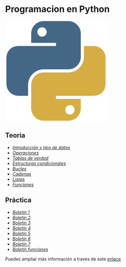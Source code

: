 # Programacion en Python
![imagen_python](https://github.com/alvarojimeenez/Programacion/blob/master/phyton1.png)
## Teoria 
   - [_Introducción y tipo de datos_][introduccion]
   - [_Operaciones_][operar]
   - [_Tablas de verdad_][tabla]
   - [_Estructuras condicionales_][condicion]
   - [_Bucles_][bucles]
   - [_Cadenas_][cadenas]
   - [_Listas_][listas]
   - [_Funciones_][funcion]
## Práctica
  - [_Boletin 1_][boletin1]
  - [_Boletin 2_][boletin2]
  - [_Boletin 3_][boletin3]
  - [_Boletin 4_][boletin4]
  - [_Boletin 5_][boletin5]
  - [_Boletin 6_][boletin6]
  - [_Boletin 7_][boletin7]
  - [_Boletin funciones_][funciones]

[boletin1]:https://github.com/alvarojimeenez/Programacion/blob/master/Programaci%C3%B3n/Boletin1.py
[boletin2]:https://github.com/alvarojimeenez/Programacion/blob/master/Programaci%C3%B3n/Boletin2.py
[boletin3]:https://github.com/alvarojimeenez/Programacion/blob/master/Programaci%C3%B3n/Boletin3.py
[boletin4]:https://github.com/alvarojimeenez/Programacion/blob/master/Programaci%C3%B3n/Boletin4.py
[boletin5]:https://github.com/alvarojimeenez/Programacion/blob/master/Programaci%C3%B3n/Boletin5.py
[boletin6]:https://github.com/alvarojimeenez/Programacion/blob/master/Programaci%C3%B3n/Boletin6.py
[boletin7]:https://github.com/alvarojimeenez/Programacion/blob/master/Programaci%C3%B3n/Boletin7.py
[funciones]:https://github.com/alvarojimeenez/Programacion/blob/master/Programaci%C3%B3n/funciones.py
[introduccion]:https://github.com/alvarojimeenez/Programacion/blob/master/Programaci%C3%B3n/miPrimerProyecto.py
[operar]:https://github.com/alvarojimeenez/Programacion/blob/master/Programaci%C3%B3n/operaciones.py
[tabla]:https://github.com/alvarojimeenez/Programacion/blob/master/Programaci%C3%B3n/True_false.py
[condicion]:https://github.com/alvarojimeenez/Programacion/blob/master/Programaci%C3%B3n/Condicionales.py
[bucles]:https://github.com/alvarojimeenez/Programacion/blob/master/Programaci%C3%B3n/bucles.py
[cadenas]:https://github.com/alvarojimeenez/Programacion/blob/master/Programaci%C3%B3n/cadena.py
[listas]:https://github.com/alvarojimeenez/Programacion/blob/master/Programaci%C3%B3n/listas.py
[funcion]:https://github.com/alvarojimeenez/Programacion/blob/master/Programaci%C3%B3n/funcion.py
[enlace]:https://github.com/jms3du/prog_python

Puedes ampliar más información a traves de este [enlace][enlace]
